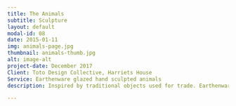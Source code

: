 ```yaml
---
title: The Animals
subtitle: Sculpture
layout: default
modal-id: 08
date: 2015-01-11
img: animals-page.jpg
thumbnail: animals-thumb.jpg
alt: image-alt
project-date: December 2017
Client: Toto Design Collective, Harriets House
Service: Earthenware glazed hand sculpted animals
description: Inspired by traditional objects used for trade. Earthenware glazed ceramic

---
```

